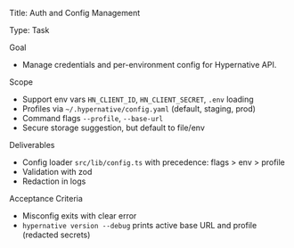 Title: Auth and Config Management

Type: Task

Goal
- Manage credentials and per-environment config for Hypernative API.

Scope
- Support env vars `HN_CLIENT_ID`, `HN_CLIENT_SECRET`, `.env` loading
- Profiles via `~/.hypernative/config.yaml` (default, staging, prod)
- Command flags `--profile`, `--base-url`
- Secure storage suggestion, but default to file/env

Deliverables
- Config loader `src/lib/config.ts` with precedence: flags > env > profile
- Validation with zod
- Redaction in logs

Acceptance Criteria
- Misconfig exits with clear error
- `hypernative version --debug` prints active base URL and profile (redacted secrets)


